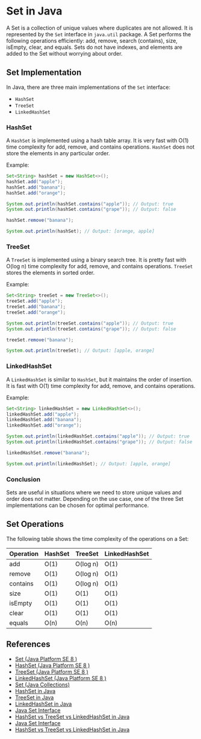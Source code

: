 # Set in Java

A Set is a collection of unique values where duplicates are not allowed. It is represented by the `Set` interface in `java.util` package. A Set performs the following operations efficiently: add, remove, search (contains), size, isEmpty, clear, and equals. Sets do not have indexes, and elements are added to the Set without worrying about order.

## Set Implementation

In Java, there are three main implementations of the `Set` interface:

- `HashSet`
- `TreeSet`
- `LinkedHashSet`

### HashSet

A `HashSet` is implemented using a hash table array. It is very fast with O(1) time complexity for add, remove, and contains operations. `HashSet` does not store the elements in any particular order.

Example:

```java
Set<String> hashSet = new HashSet<>();
hashSet.add("apple");
hashSet.add("banana");
hashSet.add("orange");

System.out.println(hashSet.contains("apple")); // Output: true
System.out.println(hashSet.contains("grape")); // Output: false

hashSet.remove("banana");

System.out.println(hashSet); // Output: [orange, apple]
```

### TreeSet

A `TreeSet` is implemented using a binary search tree. It is pretty fast with O(log n) time complexity for add, remove, and contains operations. `TreeSet` stores the elements in sorted order.

Example:

```java
Set<String> treeSet = new TreeSet<>();
treeSet.add("apple");
treeSet.add("banana");
treeSet.add("orange");

System.out.println(treeSet.contains("apple")); // Output: true
System.out.println(treeSet.contains("grape")); // Output: false

treeSet.remove("banana");

System.out.println(treeSet); // Output: [apple, orange]
```

### LinkedHashSet

A `LinkedHashSet` is similar to `HashSet`, but it maintains the order of insertion. It is fast with O(1) time complexity for add, remove, and contains operations.

Example:

```java
Set<String> linkedHashSet = new LinkedHashSet<>();
linkedHashSet.add("apple");
linkedHashSet.add("banana");
linkedHashSet.add("orange");

System.out.println(linkedHashSet.contains("apple")); // Output: true
System.out.println(linkedHashSet.contains("grape")); // Output: false

linkedHashSet.remove("banana");

System.out.println(linkedHashSet); // Output: [apple, orange]
```

### Conclusion

Sets are useful in situations where we need to store unique values and order does not matter. Depending on the use case, one of the three Set implementations can be chosen for optimal performance.

## Set Operations

The following table shows the time complexity of the operations on a Set:

| Operation | HashSet | TreeSet  | LinkedHashSet |
|-----------|---------|----------|---------------|
| add       | O(1)    | O(log n) | O(1)          |
| remove    | O(1)    | O(log n) | O(1)          |
| contains  | O(1)    | O(log n) | O(1)          |
| size      | O(1)    | O(1)     | O(1)          |
| isEmpty   | O(1)    | O(1)     | O(1)          |
| clear     | O(1)    | O(1)     | O(1)          |
| equals    | O(n)    | O(n)     | O(n)          |


## References

- [Set (Java Platform SE 8 )](https://docs.oracle.com/javase/8/docs/api/java/util/Set.html)
- [HashSet (Java Platform SE 8 )](https://docs.oracle.com/javase/8/docs/api/java/util/HashSet.html)
- [TreeSet (Java Platform SE 8 )](https://docs.oracle.com/javase/8/docs/api/java/util/TreeSet.html)
- [LinkedHashSet (Java Platform SE 8 )](https://docs.oracle.com/javase/8/docs/api/java/util/LinkedHashSet.html)
- [Set (Java Collections)](https://www.javatpoint.com/java-set)
- [HashSet in Java](https://www.javatpoint.com/java-hashset)
- [TreeSet in Java](https://www.javatpoint.com/java-treeset)
- [LinkedHashSet in Java](https://www.javatpoint.com/java-linkedhashset)
- [Java Set Interface](https://www.geeksforgeeks.org/set-in-java/)
- [HashSet vs TreeSet vs LinkedHashSet in Java](https://www.geeksforgeeks.org/hashset-vs-treeset-vs-linkedhashset-java/)
- [Java Set Interface](https://www.geeksforgeeks.org/set-in-java/)
- [HashSet vs TreeSet vs LinkedHashSet in Java](https://www.geeksforgeeks.org/hashset-vs-treeset-vs-linkedhashset-java/)
